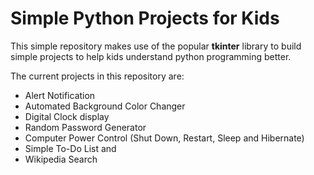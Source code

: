 
# Simple Python Projects for Kids

This simple repository makes use of the popular **tkinter** library to build simple projects to help kids understand python programming better. 

The current projects in this repository are:

* Alert Notification
* Automated Background Color Changer
* Digital Clock display
* Random Password Generator
* Computer Power Control (Shut Down, Restart, Sleep and Hibernate)
* Simple To-Do List and 
* Wikipedia Search



